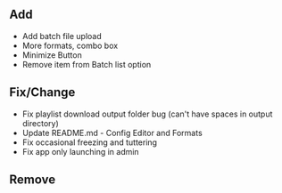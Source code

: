 
## Add
- Add batch file upload
- More formats, combo box
- Minimize Button
- Remove item from Batch list option

## Fix/Change
- Fix playlist download output folder bug (can't have spaces in output directory)
- Update README.md - Config Editor and Formats
- Fix occasional freezing and tuttering
- Fix app only launching in admin

## Remove

